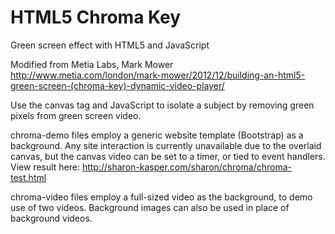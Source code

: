 HTML5 Chroma Key
==============

Green screen effect with HTML5 and JavaScript

Modified from Metia Labs, Mark Mower 
    http://www.metia.com/london/mark-mower/2012/12/building-an-html5-green-screen-(chroma-key)-dynamic-video-player/ 

Use the canvas tag and JavaScript to isolate a subject by removing green pixels from green screen video.

chroma-demo files employ a generic website template (Bootstrap) as a background. Any site interaction is currently unavailable due to the overlaid canvas, but the canvas video can be set to a timer, or tied to event handlers. View result here: http://sharon-kasper.com/sharon/chroma/chroma-test.html

chroma-video files employ a full-sized video as the background, to demo use of two videos. Background images can also be used in place of background videos. 
